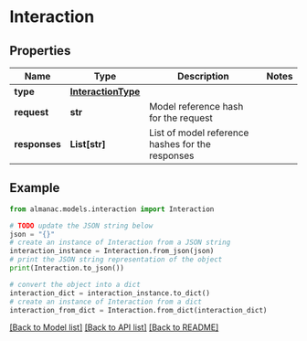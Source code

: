 # Interaction


## Properties

Name | Type | Description | Notes
------------ | ------------- | ------------- | -------------
**type** | [**InteractionType**](InteractionType.md) |  | 
**request** | **str** | Model reference hash for the request | 
**responses** | **List[str]** | List of model reference hashes for the responses | 

## Example

```python
from almanac.models.interaction import Interaction

# TODO update the JSON string below
json = "{}"
# create an instance of Interaction from a JSON string
interaction_instance = Interaction.from_json(json)
# print the JSON string representation of the object
print(Interaction.to_json())

# convert the object into a dict
interaction_dict = interaction_instance.to_dict()
# create an instance of Interaction from a dict
interaction_from_dict = Interaction.from_dict(interaction_dict)
```
[[Back to Model list]](../README.md#documentation-for-models) [[Back to API list]](../README.md#documentation-for-api-endpoints) [[Back to README]](../README.md)


